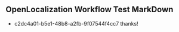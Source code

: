 ## OpenLocalization Workflow Test MarkDown
* c2dc4a01-b5e1-48b8-a2fb-9f07544f4cc7 
thanks!<!--HONumber=Mar16_HO3-->
